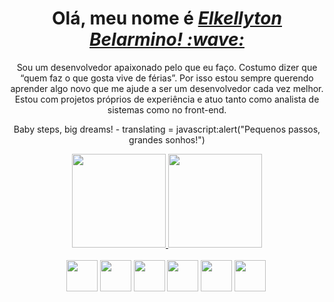 <div align="center">
<div align="center">  
    <h1>Olá, meu nome é <a href="https://www.linkedin.com/in/elkellyton-belarmino/"><i>Elkellyton Belarmino! :wave:</i></a></h1>
</div>

<div align="center">    
     Sou um desenvolvedor apaixonado pelo que eu faço. Costumo dizer que “quem faz o que gosta vive de férias”. Por isso estou sempre querendo aprender algo novo que me ajude a ser um desenvolvedor cada vez melhor. Estou com projetos próprios de experiência e atuo tanto como analista de sistemas como no front-end.
    
Baby steps, big dreams! - translating = javascript:alert("Pequenos passos, grandes sonhos!")
</div>
  
<div align="center">
    <a href="https://github.com/elkellytonbelarmino">
  <img height="150em" src="https://github-readme-stats.vercel.app/api?username=elkellytonbelarmino&show_icons=true&theme=dark&include_all_commits=true&count_private=true"/>
  <img height="150em" src="https://github-readme-stats.vercel.app/api/top-langs/?username=elkellytonbelarmino&layout=compact&langs_count=7&theme=dark"/>
</div> 
  
  
<div align="center" style="display: inline-block; margin-right: 3px">
    <br>
     <img height="50" width+"50" src="https://cdn.jsdelivr.net/gh/devicons/devicon/icons/html5/html5-original-wordmark.svg" />
     <img height="50" width+"50" src="https://cdn.jsdelivr.net/gh/devicons/devicon/icons/css3/css3-plain-wordmark.svg" />
     <img height="50" width+"50" src="https://cdn.jsdelivr.net/gh/devicons/devicon/icons/bootstrap/bootstrap-original-wordmark.svg" />
     <img height="50" width+"50" src="https://cdn.jsdelivr.net/gh/devicons/devicon/icons/javascript/javascript-original.svg" />
     <img height="50" width+"50" src="https://cdn.jsdelivr.net/gh/devicons/devicon/icons/postgresql/postgresql-original-wordmark.svg" /> 
     <img height="50" width+"50" src="https://img2.gratispng.com/20180329/lue/kisspng-angularjs-typescript-node-js-javascript-letter-a-5abd8d10eef164.7123329715223718569787.jpg" />
</div>

  
